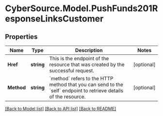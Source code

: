 # CyberSource.Model.PushFunds201ResponseLinksCustomer
## Properties

Name | Type | Description | Notes
------------ | ------------- | ------------- | -------------
**Href** | **string** | This is the endpoint of the resource that was created by the successful request. | [optional] 
**Method** | **string** | &#x60;method&#x60; refers to the HTTP method that you can send to the &#x60;self&#x60; endpoint to retrieve details of the resource. | [optional] 

[[Back to Model list]](../README.md#documentation-for-models) [[Back to API list]](../README.md#documentation-for-api-endpoints) [[Back to README]](../README.md)

